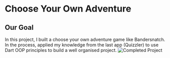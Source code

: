 # Choose Your Own Adventure

## Our Goal

In this project, I built a choose your own adventure game like Bandersnatch. In the process, applied my knowledge from the last app (Quizzler) to use Dart OOP principles to build a well organised project.
![Completed Project](https://github.com/londonappbrewery/Images/blob/master/Destini.gif)

